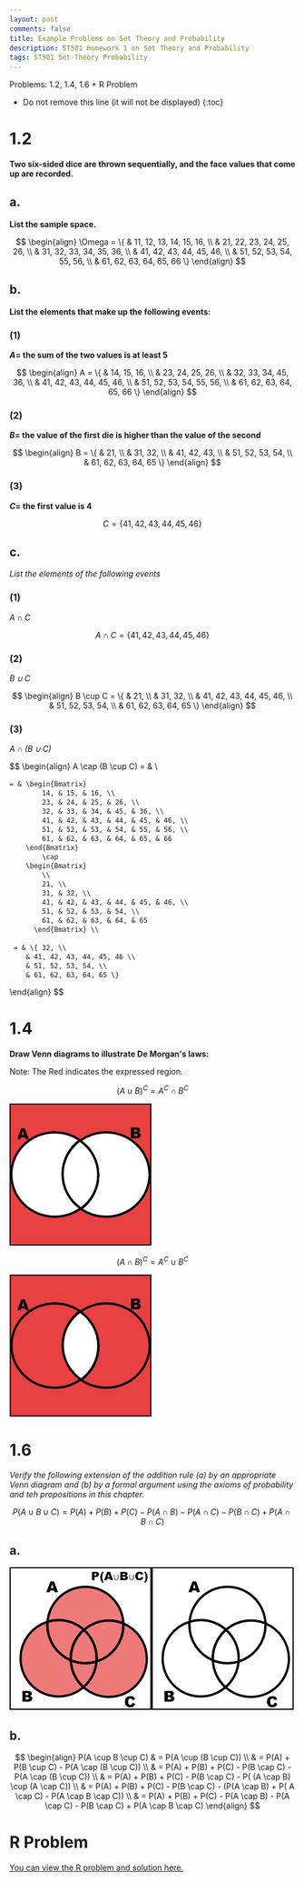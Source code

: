 ```yaml
---
layout: post
comments: false
title: Example Problems on Set Theory and Probability
description: ST501 Homework 1 on Set Theory and Probability
tags: ST501 Set-Theory Probability 
---
```


Problems: 1.2, 1.4, 1.6 + R Problem

* Do not remove this line (it will not be displayed)
{:toc}

# 1.2
**Two six-sided dice are thrown sequentially, and the face values that come up are recorded.**

## a.
**List the sample space.**

$$
    \begin{align}
        \Omega =  \{ & 11, 12, 13, 14, 15, 16, \\
             & 21, 22, 23, 24, 25, 26, \\
             & 31, 32, 33, 34, 35, 36, \\
             & 41, 42, 43, 44, 45, 46, \\
             & 51, 52, 53, 54, 55, 56, \\
             & 61, 62, 63, 64, 65, 66 \}
    \end{align}
$$

## b.
**List the elements that make up the following events:**

### (1)
**$A=$ the sum of the two values is at least 5** 

$$
    \begin{align}
        A = \{ & 14, 15, 16, \\
            & 23, 24, 25, 26, \\
            & 32, 33, 34, 45, 36, \\
            & 41, 42, 43, 44, 45, 46, \\
            & 51, 52, 53, 54, 55, 56, \\
            & 61, 62, 63, 64, 65, 66 \}
    \end{align}
$$

### (2) 
**$B=$ the value of the first die is higher than the value of the second**


$$
    \begin{align}
        B = \{ & 21, \\
            & 31, 32, \\
            & 41, 42, 43, \\
            & 51, 52, 53, 54, \\
            & 61, 62, 63, 64, 65 \}
    \end{align}
$$

### (3)
**$C=$ the first value is 4**

$$
    C = \{ 41, 42, 43, 44, 45, 46 \}
$$

## c.
*List the elements of the following events*

### (1)
*$A \cap C$*

$$
    A \cap C = \{41, 42, 43, 44, 45, 46 \}
$$

### (2)
*$B \cup C$*

$$
    \begin{align}
        B \cup C = \{ & 21, \\
            & 31, 32, \\
            & 41, 42, 43, 44, 45, 46, \\
            & 51, 52, 53, 54, \\
            & 61, 62, 63, 64, 65 \}
    \end{align}
$$

### (3)
*$A \cap (B \cup C)$*

$$
 \begin{align}
    A \cap (B \cup C)  = &  \\
    
    = & \begin{Bmatrix} 
            14, & 15, & 16, \\
            23, & 24, & 25, & 26, \\
            32, & 33, & 34, & 45, & 36, \\
            41, & 42, & 43, & 44, & 45, & 46, \\
            51, & 52, & 53, & 54, & 55, & 56, \\
            61, & 62, & 63, & 64, & 65, & 66 
        \end{Bmatrix}
            \cap 
        \begin{Bmatrix} 
            \\
            21, \\
            31, & 32, \\
            41, & 42, & 43, & 44, & 45, & 46, \\
            51, & 52, & 53, & 54, \\
            61, & 62, & 63, & 64, & 65 
          \end{Bmatrix} \\

     = & \{ 32, \\
        & 41, 42, 43, 44, 45, 46 \\
        & 51, 52, 53, 54, \\ 
        & 61, 62, 63, 64, 65 \}
          
          
 \end{align}
$$

# 1.4
**Draw Venn diagrams to illustrate De Morgan's laws:**

Note: The Red indicates the expressed region.

$$(A \cup B)^{C} = A^{C} \cap B^{C}$$

![Only the region outside of both venn diagrams is shaded](../img/post_img/2019-05-19-ST501-Set-Theory-and-Probability-Homework/4a.png)

$$(A \cap B)^{C} = A^{C} \cup B^{C} $$

![The region outside of both venn diagrams as well as the unshared regions in the venn diagram are shaded](../img/post_img/2019-05-19-ST501-Set-Theory-and-Probability-Homework/4b.png)

# 1.6

*Verify the following extension of the addition rule (a) by an appropriate Venn diagram and (b) by a formal argument using the axioms of probability and teh propositions in this chapter.*

$$ P(A \cup B \cup C) =  P(A) + P(B) + P(C) - P(A \cap B) - P(A \cap C) - P(B \cap C) + P(A \cap B \cap C)$$

## a.

![Equivalence gif](../img/post_img/2019-05-19-ST501-Set-Theory-and-Probability-Homework/6a.gif)

## b.

$$
    \begin{align}
        P(A \cup B \cup C) & =  P(A \cup (B \cup C)) \\
            & = P(A) + P(B \cup C) - P(A \cap (B \cup C)) \\
            & = P(A) + P(B) + P(C) - P(B \cap C) - P(A \cap (B \cup C)) \\
            & = P(A) + P(B) + P(C) - P(B \cap C) - P( (A \cap B) \cup (A \cap C)) \\
            & = P(A) + P(B) + P(C) - P(B \cap C) - (P(A \cap B) + P( A \cap C) - P(A \cap B \cap C)) \\
            & = P(A) + P(B) + P(C) - P(A \cap B) - P(A \cap C) - P(B \cap C) + P(A \cap B \cap C)
    \end{align}
$$

# R Problem

[You can view the R problem and solution here.](https://github.com/JimmyJHickey/Fundamentals-of-Statistical-Inference-1/blob/master/homework1.R)